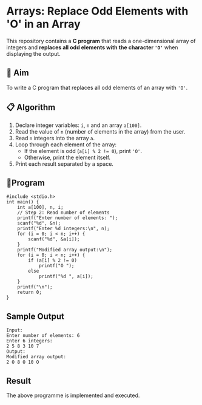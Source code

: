 # Arrays: Replace Odd Elements with 'O' in an Array

This repository contains a **C program** that reads a one-dimensional array of integers and **replaces all odd elements with the character `'O'`** when displaying the output.

## 🧠 Aim

To write a C program that replaces all odd elements of an array with `'O'`.

## 📋 Algorithm

1. Declare integer variables: `i`, `n` and an array `a[100]`.
2. Read the value of `n` (number of elements in the array) from the user.
3. Read `n` integers into the array `a`.
4. Loop through each element of the array:
   - If the element is odd (`a[i] % 2 != 0`), print `'O'`.
   - Otherwise, print the element itself.
5. Print each result separated by a space.

## 🧾Program
```
#include <stdio.h>
int main() {
    int a[100], n, i;
    // Step 2: Read number of elements
    printf("Enter number of elements: ");
    scanf("%d", &n);
    printf("Enter %d integers:\n", n);
    for (i = 0; i < n; i++) {
        scanf("%d", &a[i]);
    }
    printf("Modified array output:\n");
    for (i = 0; i < n; i++) {
        if (a[i] % 2 != 0)
            printf("O ");
        else
            printf("%d ", a[i]);
    }
    printf("\n");
    return 0;
}
```


## Sample Output
```
Input:
Enter number of elements: 6
Enter 6 integers:
2 5 8 3 10 7
Output:
Modified array output:
2 O 8 O 10 O
```




## Result
The above programme is implemented and executed.
